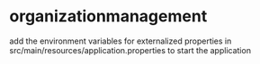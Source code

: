 # organizationmanagement
add the environment variables for externalized properties in src/main/resources/application.properties to start the application
